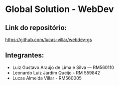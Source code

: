 # Global Solution - WebDev

## Link do repositório:
https://github.com/lucas-villar/webdev-gs

## Integrantes:
- Luiz Gustavo Araújo de Lima e Silva — RM560110
- Leonardo Luiz Jardim Queijo - RM 559842
- Lucas Almeida Villar - RM560005
